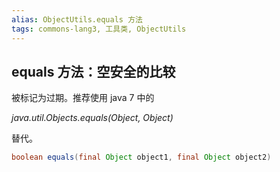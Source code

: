 ```yaml
---
alias: ObjectUtils.equals 方法
tags: commons-lang3, 工具类, ObjectUtils
---
```


## equals 方法：空安全的比较

被标记为过期。推荐使用 java 7 中的 

_java.util.Objects.equals(Object, Object)_ 

替代。

```java
boolean equals(final Object object1, final Object object2)
```
